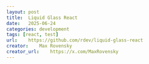 ```yaml
---
layout: post
title:	Liquid Glass React
date:	2025-06-24
categories:	development
tags: [react, test]
url:	https://github.com/rdev/liquid-glass-react
creator:	Max Rovensky
creator_url:	https://x.com/MaxRovensky
---
```

